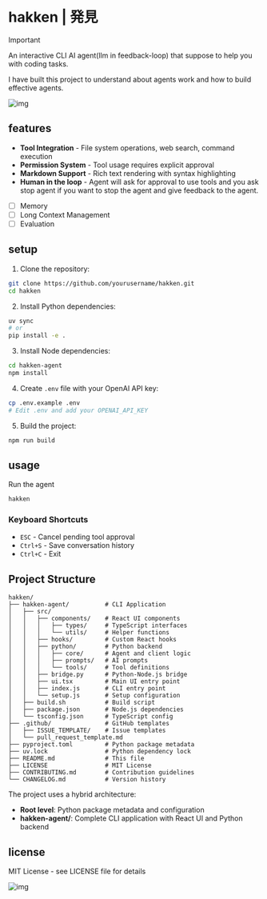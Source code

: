 # hakken | 発見

>[!IMPORTANT]
>
> An interactive CLI AI agent(llm in feedback-loop) that suppose to help you with coding tasks.
>
> I have built this project to understand about agents work and how to build effective agents.

![img](./assets/hakken.png)

## features

- **Tool Integration** - File system operations, web search, command execution
- **Permission System** - Tool usage requires explicit approval
- **Markdown Support** - Rich text rendering with syntax highlighting
- **Human in the loop** - Agent will ask for approval to use tools and you ask stop agent if you want to stop the agent and give feedback to the agent.
- [ ] Memory 
- [ ] Long Context Management
- [ ] Evaluation 

## setup

1. Clone the repository:
```bash
git clone https://github.com/yourusername/hakken.git
cd hakken
```

2. Install Python dependencies:
```bash
uv sync
# or
pip install -e .
```

3. Install Node dependencies:
```bash
cd hakken-agent
npm install
```

4. Create `.env` file with your OpenAI API key:
```bash
cp .env.example .env
# Edit .env and add your OPENAI_API_KEY
```

5. Build the project:
```bash
npm run build
```

## usage

Run the agent

```bash
hakken
```

### Keyboard Shortcuts

- `ESC` - Cancel pending tool approval
- `Ctrl+S` - Save conversation history
- `Ctrl+C` - Exit

## Project Structure

```
hakken/
├── hakken-agent/          # CLI Application
│   ├── src/
│   │   ├── components/    # React UI components
│   │   │   ├── types/     # TypeScript interfaces
│   │   │   └── utils/     # Helper functions
│   │   ├── hooks/         # Custom React hooks
│   │   ├── python/        # Python backend
│   │   │   ├── core/      # Agent and client logic
│   │   │   ├── prompts/   # AI prompts
│   │   │   └── tools/     # Tool definitions
│   │   ├── bridge.py      # Python-Node.js bridge
│   │   ├── ui.tsx         # Main UI entry point
│   │   ├── index.js       # CLI entry point
│   │   └── setup.js       # Setup configuration
│   ├── build.sh           # Build script
│   ├── package.json       # Node.js dependencies
│   └── tsconfig.json      # TypeScript config
├── .github/               # GitHub templates
│   ├── ISSUE_TEMPLATE/    # Issue templates
│   └── pull_request_template.md
├── pyproject.toml         # Python package metadata
├── uv.lock                # Python dependency lock
├── README.md              # This file
├── LICENSE                # MIT License
├── CONTRIBUTING.md        # Contribution guidelines
└── CHANGELOG.md           # Version history
```

The project uses a hybrid architecture:
- **Root level**: Python package metadata and configuration
- **hakken-agent/**: Complete CLI application with React UI and Python backend

## license

MIT License - see LICENSE file for details

![img](./assets/hakken-bye.png)
